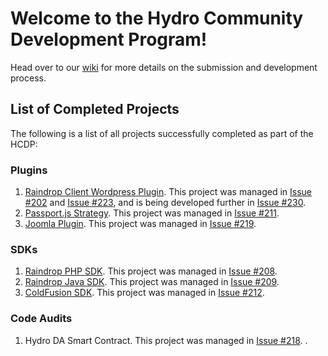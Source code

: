 # Welcome to the Hydro Community Development Program!

Head over to our [wiki](https://github.com/hydrogen-dev/hcdp/wiki) for more details on the submission and development process.

## List of Completed Projects

The following is a list of all projects successfully completed as part of the HCDP:

### Plugins
1. [Raindrop Client Wordpress Plugin](https://wordpress.org/plugins/wp-hydro-raindrop/). This project was managed in [Issue #202](https://github.com/hydrogen-dev/hcdp/issues/202) and [Issue #223](https://github.com/hydrogen-dev/hcdp/issues/223), and is being developed further in [Issue #230](https://github.com/hydrogen-dev/hcdp/issues/230).
2. [Passport.js Strategy](https://github.com/Red-Maximus/passport-raindrop). This project was managed in [Issue #211](https://github.com/hydrogen-dev/hcdp/issues/211).
3. [Joomla Plugin](https://github.com/DaveM2011/joomla-hydro-raindrop). This project was managed in [Issue #219](https://github.com/hydrogen-dev/hcdp/issues/219).

### SDKs

1. [Raindrop PHP SDK](https://github.com/adrenth/raindrop-sdk). This project was managed in [Issue #208](https://github.com/hydrogen-dev/hcdp/issues/208).
2. [Raindrop Java SDK](https://github.com/serkanalgl/hydro-raindrop-java). This project was managed in [Issue #209](https://github.com/hydrogen-dev/hcdp/issues/209).
3. [ColdFusion SDK](https://github.com/brett91ag/coldfusion-hydro-raindrop). This project was managed in [Issue #212](https://github.com/hydrogen-dev/hcdp/issues/212).

### Code Audits

1. Hydro DA Smart Contract. This project was managed in [Issue #218](https://github.com/hydrogen-dev/hcdp/issues/218).
.
